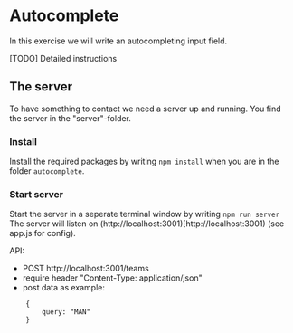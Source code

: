 # Autocomplete
In this exercise we will write an autocompleting input field. 

[TODO] Detailed instructions

## The server
To have something to contact we need a server up and running. You find the server in the "server"-folder. 

### Install
Install the required packages by writing `npm install` when you are in the folder `autocomplete`.

### Start server
Start the server in a seperate terminal window by writing `npm run server`
The server will listen on (http://localhost:3001)[http://localhost:3001) (see app.js for config). 

API:
* POST http://localhost:3001/teams
* require header "Content-Type: application/json"
* post data as example:

```
    {
        query: "MAN"
    }
```
